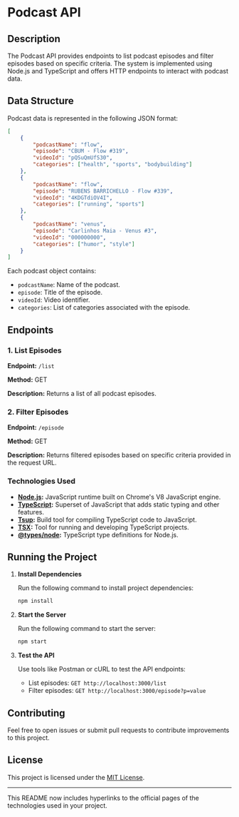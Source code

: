 # Podcast API

## Description

The Podcast API provides endpoints to list podcast episodes and filter episodes based on specific criteria. The system is implemented using Node.js and TypeScript and offers HTTP endpoints to interact with podcast data.

## Data Structure

Podcast data is represented in the following JSON format:

```json
[
    {
        "podcastName": "flow",
        "episode": "CBUM - Flow #319",
        "videoId": "pQSuQmUfS30",
        "categories": ["health", "sports", "bodybuilding"]
    },
    {
        "podcastName": "flow",
        "episode": "RUBENS BARRICHELLO - Flow #339",
        "videoId": "4KDGTdiOV4I",
        "categories": ["running", "sports"]
    },
    {
        "podcastName": "venus",
        "episode": "Carlinhos Maia - Venus #3",
        "videoId": "000000000",
        "categories": ["humor", "style"]
    }
]
```

Each podcast object contains:
- `podcastName`: Name of the podcast.
- `episode`: Title of the episode.
- `videoId`: Video identifier.
- `categories`: List of categories associated with the episode.

## Endpoints

### 1. List Episodes

**Endpoint:** `/list`

**Method:** GET

**Description:** Returns a list of all podcast episodes.

### 2. Filter Episodes

**Endpoint:** `/episode`

**Method:** GET

**Description:** Returns filtered episodes based on specific criteria provided in the request URL.

### Technologies Used

- **[Node.js](https://nodejs.org/):** JavaScript runtime built on Chrome's V8 JavaScript engine.
- **[TypeScript](https://www.typescriptlang.org/):** Superset of JavaScript that adds static typing and other features.
- **[Tsup](https://tsup.egoist.dev/):** Build tool for compiling TypeScript code to JavaScript.
- **[TSX](https://tsx.dev/):** Tool for running and developing TypeScript projects.
- **[@types/node](https://www.npmjs.com/package/@types/node):** TypeScript type definitions for Node.js.

## Running the Project

1. **Install Dependencies**

   Run the following command to install project dependencies:

   ```bash
   npm install
   ```

2. **Start the Server**

   Run the following command to start the server:

   ```bash
   npm start
   ```

3. **Test the API**

   Use tools like Postman or cURL to test the API endpoints:

   - List episodes: `GET http://localhost:3000/list`
   - Filter episodes: `GET http://localhost:3000/episode?p=value`

## Contributing

Feel free to open issues or submit pull requests to contribute improvements to this project.

## License

This project is licensed under the [MIT License](LICENSE).

---

This README now includes hyperlinks to the official pages of the technologies used in your project.
